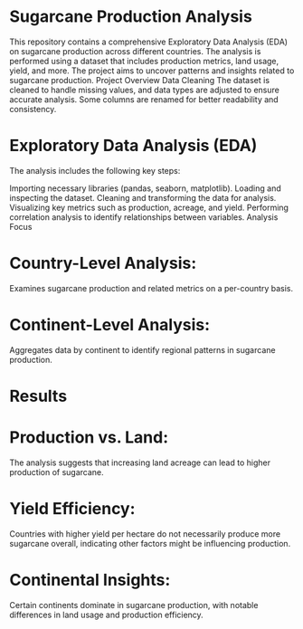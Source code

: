 # Sugarcane Production Analysis
This repository contains a comprehensive Exploratory Data Analysis (EDA) on sugarcane production across different countries. The analysis is performed using a dataset that includes production metrics, land usage, yield, and more. The project aims to uncover patterns and insights related to sugarcane production.
Project Overview
Data Cleaning
The dataset is cleaned to handle missing values, and data types are adjusted to ensure accurate analysis. Some columns are renamed for better readability and consistency.

# Exploratory Data Analysis (EDA)
The analysis includes the following key steps:

Importing necessary libraries (pandas, seaborn, matplotlib).
Loading and inspecting the dataset.
Cleaning and transforming the data for analysis.
Visualizing key metrics such as production, acreage, and yield.
Performing correlation analysis to identify relationships between variables.
Analysis Focus
# Country-Level Analysis: 
Examines sugarcane production and related metrics on a per-country basis.
# Continent-Level Analysis: 
Aggregates data by continent to identify regional patterns in sugarcane production.
# Results
# Production vs. Land: 
The analysis suggests that increasing land acreage can lead to higher production of sugarcane.
# Yield Efficiency: 
Countries with higher yield per hectare do not necessarily produce more sugarcane overall, indicating other factors might be influencing production.
# Continental Insights: 
Certain continents dominate in sugarcane production, with notable differences in land usage and production efficiency.
